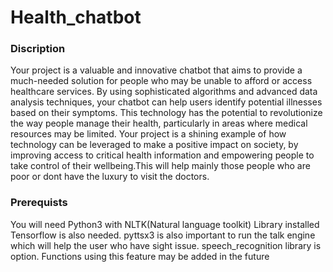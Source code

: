# **Health_chatbot**
### **Discription**
Your project is a valuable and innovative chatbot that aims to provide a much-needed solution for people who may be unable to afford or access healthcare services. By using sophisticated algorithms and advanced data analysis techniques, your chatbot can help users identify potential illnesses based on their symptoms. This technology has the potential to revolutionize the way people manage their health, particularly in areas where medical resources may be limited. Your project is a shining example of how technology can be leveraged to make a positive impact on society, by improving access to critical health information and empowering people to take control of their wellbeing.This will help mainly those people who are poor or dont have the luxury to visit the doctors.

### **Prerequists**
You will need Python3 with  NLTK(Natural language toolkit) Library installed
Tensorflow is also needed.
pyttsx3 is also important to run the talk engine which will help the user who have sight issue.
speech_recognition library is option. Functions using this feature may be added in the future

